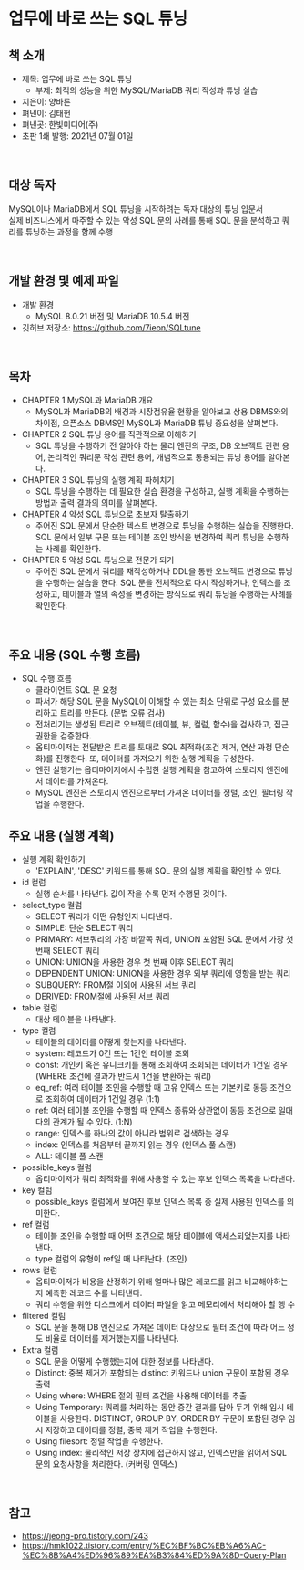 # 업무에 바로 쓰는 SQL 튜닝

## 책 소개

 - 제목: 업무에 바로 쓰는 SQL 튜닝
    - 부제: 최적의 성능을 위한 MySQL/MariaDB 쿼리 작성과 튜닝 실습
 - 지은이: 양바른
 - 펴낸이: 김태헌
 - 펴낸곳: 한빛미디어(주)
 - 초판 1쇄 발행: 2021년 07월 01일

<br/>

## 대상 독자

MySQL이나 MariaDB에서 SQL 튜닝을 시작하려는 독자 대상의 튜닝 입문서  
실제 비즈니스에서 마주할 수 있는 악성 SQL 문의 사례를 통해 SQL 문을 분석하고 쿼리를 튜닝하는 과정을 함께 수행  

<br/>

## 개발 환경 및 예제 파일
 - 개발 환경
    - MySQL 8.0.21 버전 및 MariaDB 10.5.4 버전
 - 깃허브 저장소: https://github.com/7ieon/SQLtune

<br/>

## 목차

 - CHAPTER 1 MySQL과 MariaDB 개요
    - MySQL과 MariaDB의 배경과 시장점유율 현황을 알아보고 상용 DBMS와의 차이점, 오픈소스 DBMS인 MySQL과 MariaDB 튜닝 중요성을 살펴본다.
 - CHAPTER 2 SQL 튜닝 용어를 직관적으로 이해하기
    - SQL 튜닝을 수행하기 전 알아야 하는 물리 엔진의 구조, DB 오브젝트 관련 용어, 논리적인 쿼리문 작성 관련 용어, 개념적으로 통용되는 튜닝 용어를 알아본다.
 - CHAPTER 3 SQL 튜닝의 실행 계획 파헤치기
    - SQL 튜닝을 수행하는 데 필요한 실습 환경을 구성하고, 실행 계획을 수행하는 방법과 출력 결과의 의미를 살펴본다.
 - CHAPTER 4 악성 SQL 튜닝으로 초보자 탈출하기
    - 주어진 SQL 문에서 단순한 텍스트 변경으로 튜닝을 수행하는 실습을 진행한다. SQL 문에서 일부 구문 또는 테이블 조인 방식을 변경하여 쿼리 튜닝을 수행하는 사례를 확인한다.
 - CHAPTER 5 악성 SQL 튜닝으로 전문가 되기
    - 주어진 SQL 문에서 쿼리를 재작성하거나 DDL을 통한 오브젝트 변경으로 튜닝을 수행하는 실습을 한다. SQL 문을 전체적으로 다시 작성하거나, 인덱스를 조정하고, 테이블과 열의 속성을 변경하는 방식으로 쿼리 튜닝을 수행하는 사례를 확인한다.

<br/>

## 주요 내용 (SQL 수행 흐름)

 - SQL 수행 흐름
   - 클라이언트 SQL 문 요청
   - 파서가 해당 SQL 문을 MySQL이 이해할 수 있는 최소 단위로 구성 요소를 분리하고 트리를 만든다. (문법 오류 검사)
   - 전처리기는 생성된 트리로 오브젝트(테이블, 뷰, 컬럼, 함수)을 검사하고, 접근 권한을 검증한다.
   - 옵티마이저는 전달받은 트리를 토대로 SQL 최적화(조건 제거, 연산 과정 단순화)를 진행한다. 또, 데이터를 가져오기 위한 실행 계획을 구성한다.
   - 엔진 실행기는 옵티마이저에서 수립한 실행 계획을 참고하여 스토리지 엔진에서 데이터를 가져온다.
   - MySQL 엔진은 스토리지 엔진으로부터 가져온 데이터를 정렬, 조인, 필터링 작업을 수행한다.

## 주요 내용 (실행 계획)

 - 실행 계획 확인하기
   - 'EXPLAIN', 'DESC' 키워드를 통해 SQL 문의 실행 계획을 확인할 수 있다.
 - id 컬럼
   - 실행 순서를 나타낸다. 값이 작을 수록 먼저 수행된 것이다.
 - select_type 컬럼
   - SELECT 쿼리가 어떤 유형인지 나타낸다.
   - SIMPLE: 단순 SELECT 쿼리
   - PRIMARY: 서브쿼리의 가장 바깥쪽 쿼리, UNION 포함된 SQL 문에서 가장 첫 번째 SELECT 쿼리
   - UNION: UNION을 사용한 경우 첫 번째 이후 SELECT 쿼리
   - DEPENDENT UNION: UNION을 사용한 경우 외부 쿼리에 영향을 받는 쿼리
   - SUBQUERY: FROM절 이외에 사용된 서브 쿼리
   - DERIVED: FROM절에 사용된 서브 쿼리
 - table 컬럼
   - 대상 테이블을 나타낸다.
 - type 컬럼
   - 테이블의 데이터를 어떻게 찾는지를 나타낸다.
   - system: 레코드가 0건 또는 1건인 테이블 조회
   - const: 개인키 혹은 유니크키를 통해 조회하여 조회되는 데이터가 1건일 경우 (WHERE 조건에 결과가 반드시 1건을 반환하는 쿼리)
   - eq_ref: 여러 테이블 조인을 수행할 때 고유 인덱스 또는 기본키로 동등 조건으로 조회하여 데이터가 1건일 경우 (1:1)
   - ref: 여러 테이블 조인을 수행할 때 인덱스 종류와 상관없이 동등 조건으로 일대다의 관계가 될 수 있다. (1:N)
   - range: 인덱스를 하나의 값이 아니라 범위로 검색하는 경우
   - index: 인덱스를 처음부터 끝까지 읽는 경우 (인덱스 풀 스캔)
   - ALL: 테이블 풀 스캔
 - possible_keys 컬럼
   - 옵티마이저가 쿼리 최적화를 위해 사용할 수 있는 후보 인덱스 목록을 나타낸다.
 - key 컬럼
   - possible_keys 컬럼에서 보여진 후보 인덱스 목록 중 실제 사용된 인덱스를 의미한다.
 - ref 컬럼
   - 테이블 조인을 수행할 때 어떤 조건으로 해당 테이블에 액세스되었는지를 나타낸다.
   - type 컬럼의 유형이 ref일 때 나타난다. (조인)
 - rows 컬럼
   - 옵티마이저가 비용을 산정하기 위해 얼마나 많은 레코드를 읽고 비교해야하는지 예측한 레코드 수를 나타낸다.
   - 쿼리 수행을 위한 디스크에서 데이터 파일을 읽고 메모리에서 처리해야 할 행 수
 - filtered 컬럼
   - SQL 문을 통해 DB 엔진으로 가져온 데이터 대상으로 필터 조건에 따라 어느 정도 비율로 데이터를 제거했는지를 나타낸다.
 - Extra 컬럼
   - SQL 문을 어떻게 수행했는지에 대한 정보를 나타낸다.
   - Distinct: 중복 제거가 포함되는 distinct 키워드나 union 구문이 포함된 경우 출력
   - Using where: WHERE 절의 필터 조건을 사용해 데이터를 추출
   - Using Temporary: 쿼리를 처리하는 동안 중간 결과를 담아 두기 위해 임시 테이블을 사용한다. DISTINCT, GROUP BY, ORDER BY 구문이 포함된 경우 임시 저장하고 데이터를 정렬, 중복 제거 작업을 수행한다.
   - Using filesort: 정렬 작업을 수행한다.
   - Using index: 물리적인 저장 장치에 접근하지 않고, 인덱스만을 읽어서 SQL 문의 요청사항을 처리한다. (커버링 인덱스)

<br/>

## 참고

 - https://jeong-pro.tistory.com/243
 - https://hmk1022.tistory.com/entry/%EC%BF%BC%EB%A6%AC-%EC%8B%A4%ED%96%89%EA%B3%84%ED%9A%8D-Query-Plan